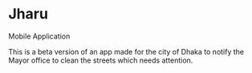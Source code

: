 # Jharu
Mobile Application

This is a beta version of an app made for the city of Dhaka to notify the Mayor office to clean the streets which needs attention. 
